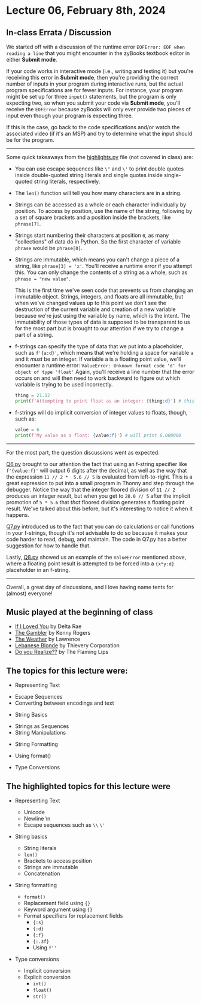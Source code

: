 # Lecture 06, February 8th, 2024

## In-class Errata / Discussion

We started off with a discussion of the runtime error `EOFError: EOF when reading a line` that you might encounter in the zyBooks textbook editor in either **Submit mode**. 

If your code works in interactive mode (i.e., writing and testing it) but you're receiving this error in **Submit mode**, then you're providing the correct number of inputs in your program during interactive runs, but the actual program specifications are for fewer inputs.  For instance, your program might be set up for three `input()` statements, but the program is only expecting two, so when you submit your code via **Submit mode**, you'll receive the `EOFError` because zyBooks will only ever provide two pieces of input even though your program is expecting three.

If this is the case, go back to the code specifications and/or watch the associated video (if it's an MSP) and try to determine what the input should be for the program.

----

Some quick takeaways from the [highlights.py](highlights.py) file (not covered in class) are:

* You can use escape sequences like `\"` and `\'` to print double quotes inside double-quoted string literals and single quotes inside single-quoted string literals, respectively.
* The `len()` function will tell you how many characters are in a string.
* Strings can be accessed as a whole or each character individually by position. To access by position, use the name of the string, following by a set of square brackets and a position inside the brackets, like `phrase[7]`.
* Strings start numbering their characters at position `0`, as many "collections" of data do in Python.  So the first character of variable `phrase` would be `phrase[0]`.
* Strings are immutable, which means you can't change a piece of a string, like `phrase[3] = 'x'`.  You'll receive a runtime error if you attempt this. You can only change the contents of a string as a whole, such as `phrase = "new value"`. 

	This is the first time we've seen code that prevents us from changing an immutable object. Strings, integers, and floats are all immutable, but when we've changed values up to this point we don't see the destruction of the current variable and creation of a new variable because we're just using the variable by name, which is the intent.  The immutability of those types of data is supposed to be transparent to us for the most part but is brought to our attention if we try to change a part of a string.
	
* f-strings can specify the type of data that we put into a placeholder, such as `f'{a:d}'`, which means that we're holding a space for variable `a` and it *must* be an integer.  If variable a is a floating point value, we'll encounter a runtime error: `ValueError: Unknown format code 'd' for object of type 'float'` Again, you'll receive a line number that the error occurs on and will then need to work backward to figure out which variable is trying to be used incorrectly.

	```python
	thing = 21.12
	print(f'Attempting to print float as an integer: {thing:d}') # this results in ValueError
	```
	
* f-strings will do implicit conversion of integer values to floats, though, such as:


	```python
	value = 6
	print(f'My value as a float: {value:f}') # will print 6.000000
	```

----

For the most part, the question discussions went as expected.

[Q6.py](Q6.py) brought to our attention the fact that using an f-string specifier like `f'{value:f}'` will output 6 digits after the decimal, as well as the way that the expression `11 // 2 *  5.6 // 5` is evaluated from left-to-right.  This is a great expression to put into a small program in Thonny and step through the debugger. Notice the way that the integer floored division of `11 // 2` produces an integer result, but when you get to `28.0 // 5` after the implicit promotion of `5 * 5.6` that *that* floored division generates a floating point result. We've talked about this before, but it's interesting to notice it when it happens.

[Q7.py](Q7.py) introduced us to the fact that you can do calculations or call functions in your f-strings, though it's not advisable to do so because it makes your code harder to read, debug, and maintain.  The code in Q7.py has a better suggestion for how to handle that.

Lastly, [Q8.py](Q8.py) showed us an example of the `ValueError` mentioned above, where a floating point result is attempted to be forced into a `{x*y:d}` placeholder in an f-string.  

----

Overall, a great day of discussions, and I love having name tents for (almost) everyone!

## Music played at the beginning of class

* [If I Loved You](https://www.youtube.com/watch?v=9df7mHBjOYM) by Delta Rae
* [The Gambler](https://www.youtube.com/watch?v=7hx4gdlfamo) by Kenny Rogers
* [The Weather](https://www.youtube.com/watch?v=qxNtk5e-Knc) by Lawrence
* [Lebanese Blonde](https://www.youtube.com/watch?v=RjgykoA44CU) by Thievery Corporation
* [Do you Realize??](https://www.youtube.com/watch?v=lPXWt2ESxVY) by The Flaming Lips

## The topics for this lecture were:

* Representing Text
 - Escape Sequences
 - Converting between encodings and text
* String Basics
 - Strings as Sequences
 - String Manipulations
* String Formatting
 - Using format()
* Type Conversions

## The highlighted topics for this lecture were

* Representing Text
 	- Unicode
 	- Newline \n
 	- Escape sequences such as `\\` `\'`

* String basics
	- String literals
	- `len()`
	- Brackets to access position
	- Strings are immutable
	- Concatenation

* String formatting
 	- `format()`
 	- Replacement field using `{}`
 	- Keyword argument using `{}`
 	- Format specifiers for replacement fields
  		- `{:s}`
 		- `{:d}`
  		- `{:f}`
  		-  `{:.3f}`
  		- Using `f''`

* Type conversions
 	- Implicit conversion
 	- Explicit conversion
  		+ `int()`
  		+ `float()`
  		+ `str()`

